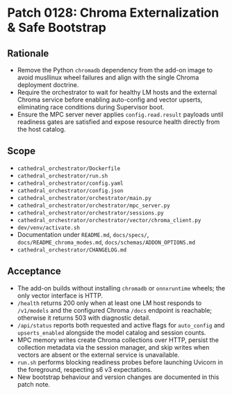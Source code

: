 # Patch 0128: Chroma Externalization & Safe Bootstrap

## Rationale
- Remove the Python `chromadb` dependency from the add-on image to avoid musllinux wheel failures and align with the single Chroma deployment doctrine.
- Require the orchestrator to wait for healthy LM hosts and the external Chroma service before enabling auto-config and vector upserts, eliminating race conditions during Supervisor boot.
- Ensure the MPC server never applies `config.read.result` payloads until readiness gates are satisfied and expose resource health directly from the host catalog.

## Scope
- `cathedral_orchestrator/Dockerfile`
- `cathedral_orchestrator/run.sh`
- `cathedral_orchestrator/config.yaml`
- `cathedral_orchestrator/config.json`
- `cathedral_orchestrator/orchestrator/main.py`
- `cathedral_orchestrator/orchestrator/mpc_server.py`
- `cathedral_orchestrator/orchestrator/sessions.py`
- `cathedral_orchestrator/orchestrator/vector/chroma_client.py`
- `dev/venv/activate.sh`
- Documentation under `README.md`, `docs/specs/`, `docs/README_chroma_modes.md`, `docs/schemas/ADDON_OPTIONS.md`
- `cathedral_orchestrator/CHANGELOG.md`

## Acceptance
- The add-on builds without installing `chromadb` or `onnxruntime` wheels; the only vector interface is HTTP.
- `/health` returns 200 only when at least one LM host responds to `/v1/models` and the configured Chroma `/docs` endpoint is reachable; otherwise it returns 503 with diagnostic detail.
- `/api/status` reports both requested and active flags for `auto_config` and `upserts_enabled` alongside the model catalog and session counts.
- MPC memory writes create Chroma collections over HTTP, persist the collection metadata via the session manager, and skip writes when vectors are absent or the external service is unavailable.
- `run.sh` performs blocking readiness probes before launching Uvicorn in the foreground, respecting s6 v3 expectations.
- New bootstrap behaviour and version changes are documented in this patch note.
